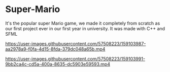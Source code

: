 # Super-Mario
It's the popular super Mario game, we made it completely from scratch as our first project ever in our first year in university.
It was made with C++ and SFML

https://user-images.githubusercontent.com/57508223/159103987-aa2978a9-f0fa-4d15-8fda-379dc048a65b.mp4


https://user-images.githubusercontent.com/57508223/159103991-9bb2ca4c-cd5a-400a-8635-dc5903e59593.mp4

